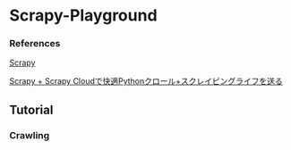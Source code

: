 # Scrapy-Playground

### References

[Scrapy](https://scrapy.org/)

[Scrapy + Scrapy Cloudで快適Pythonクロール+スクレイピングライフを送る](https://data.gunosy.io/entry/python-scrapy-scraping)

## Tutorial

### Crawling

